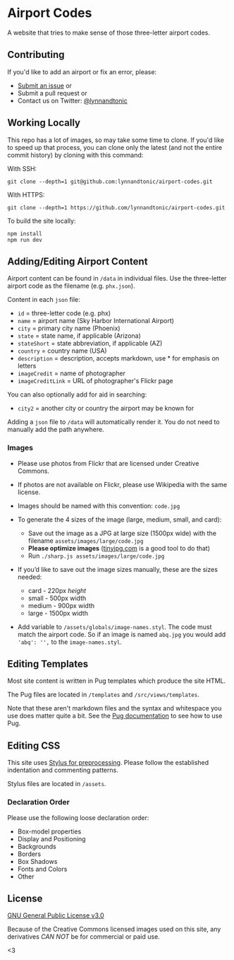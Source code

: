 # Airport Codes

A website that tries to make sense of those three-letter airport codes.

## Contributing

If you'd like to add an airport or fix an error, please:

- [Submit an issue](https://github.com/lynnandtonic/airport-codes/issues) or
- Submit a pull request or
- Contact us on Twitter: [@lynnandtonic](https://twitter.com/lynnandtonic)

## Working Locally

This repo has a lot of images, so may take some time to clone. If you'd like to speed up that process, you can clone only the latest (and not the entire commit history) by cloning with this command:

With SSH:

```
git clone --depth=1 git@github.com:lynnandtonic/airport-codes.git
```

With HTTPS:

```
git clone --depth=1 https://github.com/lynnandtonic/airport-codes.git
```

To build the site locally:

```
npm install
npm run dev
```

## Adding/Editing Airport Content

Airport content can be found in `/data` in individual files. Use the three-letter airport code as the filename (e.g. `phx.json`).

Content in each `json` file:

- `id` = three-letter code (e.g. phx)
- `name` = airport name (Sky Harbor International Airport)
- `city` = primary city name (Phoenix)
- `state` = state name, if applicable (Arizona)
- `stateShort` = state abbreviation, if applicable (AZ)
- `country` = country name (USA)
- `description` = description, accepts markdown, use \* for emphasis on letters
- `imageCredit` = name of photographer
- `imageCreditLink` = URL of photographer's Flickr page

You can also optionally add for aid in searching:

- `city2` = another city or country the airport may be known for

Adding a `json` file to `/data` will automatically render it. You do not need to manually add the path anywhere.

### Images

- Please use photos from Flickr that are licensed under Creative Commons.
- If photos are not available on Flickr, please use Wikipedia with the same license.
- Images should be named with this convention: `code.jpg`
- To generate the 4 sizes of the image (large, medium, small, and card):
  - Save out the image as a JPG at large size (1500px wide) with the filename `assets/images/large/code.jpg`
  - **Please optimize images** ([tinyjpg.com](https://tinyjpg.com/) is a good tool to do that)
  - Run `./sharp.js assets/images/large/code.jpg`
- If you’d like to save out the image sizes manually, these are the sizes needed:
  - card - 220px *height*
  - small - 500px width
  - medium - 900px width
  - large - 1500px width

- Add variable to `/assets/globals/image-names.styl`. The code must match the airport code. So if an image is named `abq.jpg` you would add `'abq': '',` to the `image-names.styl`.

## Editing Templates

Most site content is written in Pug templates which produce the site HTML.

The Pug files are located in `/templates` and `/src/views/templates`.

Note that these aren't markdown files and the syntax and whitespace you use does matter quite a bit. See the [Pug documentation](http://pugjs.com) to see how to use Pug.

## Editing CSS

This site uses [Stylus for preprocessing](http://learnboost.github.io/stylus/). Please follow the established indentation and commenting patterns.

Stylus files are located in `/assets`.

### Declaration Order

Please use the following loose declaration order:

- Box-model properties
- Display and Positioning
- Backgrounds
- Borders
- Box Shadows
- Fonts and Colors
- Other

## License

[GNU General Public License v3.0](http://choosealicense.com/licenses/gpl-3.0/)

Because of the Creative Commons licensed images used on this site, any derivatives _CAN NOT_ be for commercial or paid use.

<3
